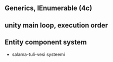 ## Generics, IEnumerable (4c)

## unity main loop, execution order

## Entity component system

- salama-tuli-vesi systeemi
